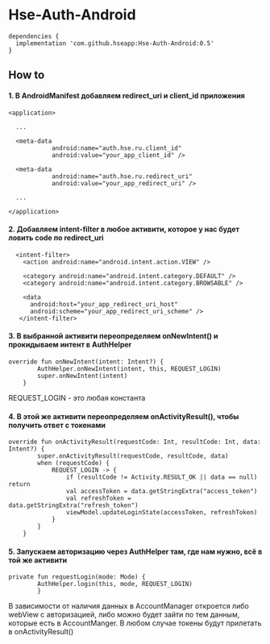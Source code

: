# Hse-Auth-Android

```
dependencies {
  implementation 'com.github.hseapp:Hse-Auth-Android:0.5'
}
```

## How to

#### 1. В AndroidManifest добавляем redirect_uri и client_id приложения
```
<application>
  
  ...
  
  <meta-data
            android:name="auth.hse.ru.client_id"
            android:value="your_app_client_id" />
            
  <meta-data
            android:name="auth.hse.ru.redirect_uri"
            android:value="your_app_redirect_uri" />
            
  ...
  
</application>
```

#### 2. Добавляем intent-filter в любое активити, которое у нас будет ловить code по redirect_uri

```
  <intent-filter>
    <action android:name="android.intent.action.VIEW" />

    <category android:name="android.intent.category.DEFAULT" />
    <category android:name="android.intent.category.BROWSABLE" />

    <data
      android:host="your_app_redirect_uri_host"
      android:scheme="your_app_redirect_uri_scheme" />
   </intent-filter>
```

#### 3. В выбранной активити переопределяем onNewIntent() и прокидываем интент в AuthHelper
```
override fun onNewIntent(intent: Intent?) {
        AuthHelper.onNewIntent(intent, this, REQUEST_LOGIN)
        super.onNewIntent(intent)
    }
```
REQUEST_LOGIN - это любая константа

#### 4. В этой же активити переопределяем onActivityResult(), чтобы получить ответ с токенами
```
override fun onActivityResult(requestCode: Int, resultCode: Int, data: Intent?) {
        super.onActivityResult(requestCode, resultCode, data)
        when (requestCode) {
            REQUEST_LOGIN -> {
                if (resultCode != Activity.RESULT_OK || data == null) return
                val accessToken = data.getStringExtra("access_token")
                val refreshToken = data.getStringExtra("refresh_token")
                viewModel.updateLoginState(accessToken, refreshToken)
            }
        }
    }
```

#### 5. Запускаем авторизацию через AuthHelper там, где нам нужно, всё в той же активити
```
private fun requestLogin(mode: Mode) {
        AuthHelper.login(this, mode, REQUEST_LOGIN)
        }
```

В зависимости от наличия данных в AccountManager откроется либо webView с авторизацией, либо можно будет зайти по тем данным, которые есть в AccountManger. В любом случае токены будут прилетать в onActivityResult()
